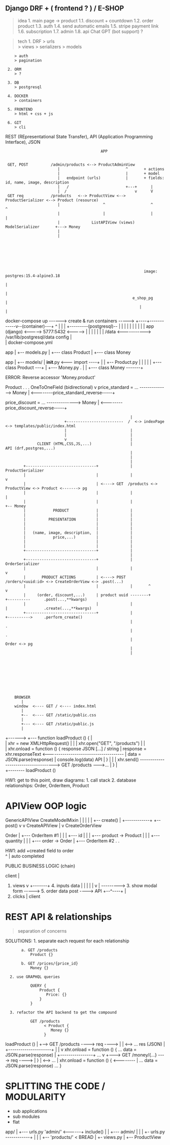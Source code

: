 









## Django DRF + ( frontend ? ) / E-SHOP
   > idea
     1. main page -> product
      1.1. discount + countdown
      1.2. order product
      1.3. auth
      1.4. send automatic emails
      1.5. stripe payment link
      1.6. subscription 
      1.7. admin
      1.8. api Chat GPT (bot support) ?

   > tech
     1. DRF
        > urls   
        > views
        > serializers
        > models

        > auth
        > pagination
     
     2. ORM   
        > ?

     3. DB
        > postgresql  

     4. DOCKER
        > containers  

     5. FRONTEND
        > html + css + js     

     6. GIT
        > cli   












REST (REpresentational State Transfer), API (Application Programming Interface), JSON


                                              APP


     GET, POST          /admin/products <--> ProductAdminView 
                           |                             ^       + actions
                           |                             |       + model
                           |   endpoint (urls)           |       + fields: id, name, image, description
                           |   /                         +---+      |
                           |  /                              v      V
     GET req            /products   <--> ProductView <--> ProductSerializer <--> Product (resource)
                           |                   ^                    ^                ^
                           |                   |                    |                |
                           |              ListAPIView (views)  ModelSerializer       +---> Money 
                           |
                           |
          






                                                                 image: postgres:15.4-alpine3.18    
                                                                            |
                                                                            |
                                                            e_shop_pg       | 
                                                               |            |
docker-compose up ------> create & run containers  -----> +----+------------v--(container)---+ 
   ^                                                      | 
   |                                                      |   +---------(postgresql)--
   |                                                      |   |
   |                                                      |   |
   |                                                      |   |
   |                             app (django)  <----->  5777:5432 <----->
   |                                                      |   |
   |                                                      |   |
   |                                            /data <----------->    /var/lib/postgresql/data
 config                                                   |   
   |
docker-compose.yml   




app
  |
  +-- models.py
        |
        +--- class Product 
        |
        +--- class Money 






app
  |
  +-- models/
        |
       __init__.py <--- import ----+
        |                          |
        +-- Product.py             | 
        |    |                     | 
        |    +--- class Product ---+
        |
        +--- Money.py                .
             |                       |
             +--- class Money -------+









ERROR:  Reverse accessor 'Money.product'


 

Product
  .
  .
  .                     OneToOneField (bidirectional)
                             v
  price_standard = ... --------------> Money
                                         |
     <--------price_standard_reverse-----+
      
  price_discount = ... --------------> Money
                                         |
     <--------price_discount_reverse-----+








                                                           |
                              +-------------------------  /  <-> indexPage  <-> templates/public/index.html
                              |                            |
                              |                            |
                              v                            |
                  CLIENT (HTML,CSS,JS,...)                 |                      API (drf,postgres,...)
                                                           |                                                                    
                                                           |                                                                    
                                                           |                                                                    
            +-------------------------------+              |           ProductSerializer  
            |                               |              |                  v                                                  
            |                               | <----> GET  /products <-> ProductView <-> Product <-------> pg 
            |                               |              |                               |                               
            |                               |              |                               +-- Money                     
            |            PRODUCT            |              |                                                                    
            |                               |              |                                 
            |          PRESENTATION         |              |                                      
            |                               |              |                                      
            |                               |              |                                                                    
            |   (name, image, description,  |              |                                                                    
            |            price,...)         |              |                                                                    
            |                               |              |                                                                    
            |                               |              |                                                                    
            +-------------------------------+              |                                                                    
                                                           |                                                                    
            +-------------------------------+              |                 OrderSerializer                               
            |                               |              |                          v                                             
            |       PRODUCT ACTIONS         | <----> POST /orders/<uuid:id> <-> CreateOrderView <-> .post(...)      
            |                               |              |       ^                                   v
            |     (order, discount,...)     | product uuid --------+                  +----------      .post(...,**kwargs)
            |                               |              |                          |                .create(...,**kwargs)
            +-------------------------------+              |                          +---------->     .perform_create() 
                                                           |                                           .
                                                           |                                           .                         
                                                           |                                         Order <-> pg
                                                           |                                                                    
                                                           |                                                                    









        BROWSER 
           |
        window  <---- GET / <---- index.html
           |
           +--  <---- GET /static/public.css
           |
           +--- <---- GET /static/public.js
           |
+------>   +--- function loadProduct () {
|    
|              xhr = new XMLHttpRequest()
|               |
|              xhr.open("GET", "/products") 
|               |  
|              xhr.onload = function () {                  response JSON [...] / string
|                   response = xhr.responseText <-------------------------------------
|                   data = JSON.parse(response)
|                   console.log(data)                                                 API
|              }
|               |
|              xhr.send()  ------------------------------------> GET /products --->...
|          }
|    
+--------  loadProduct () 



























HW1: get to this point, draw diagrams: 
     1. call stack 
     2. database relationships: Order, OrderItem, Product
  



# APIView OOP logic





GenericAPIView     CreateModelMixin 
     |                 |     |
     |                 |     +-- create()
     |    +------------+     +-- post()
     v    v
CreateAPIView
     |
     v
CreateOrderView     










Order
  |
  +--- OrderItem #1
  |        |
  |        +--- id
  |        |
  |        +--- product -> Product 
  |        |
  |        +--- quantity
  |        |
  |        +--- order -> Order
  |
  +--- OrderItem #2
  .
  .












HW1:
   add +created field to order  
        ^
        |
      auto completed  











PUBLIC BUSINESS LOGIC (chain)      

  

 client 
   |
  1. views
   v
+-------+                        4. inputs data 
|       |                           |
|       |                           v
|<order> ---------> 3. show modal form -----> 5. order data post ----> API
+--^----+
   |
  2. clicks
   |
  client  











# REST API & relationships

  > separation of concerns


   SOLUTIONS:
      1. separate each request for each relationship

           a. GET /products
               Product {}

           b. GET /prices/{price_id}
               Money {}   

      2. use GRAPHQL queries  

               QUERY {
                   Product {
                      Price: {}
                   }
               }   

      3. refactor the API backend to get the compound

               GET /products
                     < Product {
                        Money {}
                     }











loadProduct ()
     |
     +--> GET /products ----> req ----> |
                                        |  <--> ...
                 res (JSON)             |
                +---------------------+ | 
                |
                v
            xhr.onload = function ()  {
               ...
               data = JSON.parse(response)
                 |
                 +----------------+
               ...                v
               +---> GET /money/{...} ----> req ----> | 
            }                                         |  <--> ...
                                                      |
                xhr.onload = function ()  { <-------- |
                   ...
                   data = JSON.parse(response)
                   ...
                }














# SPLITTING THE CODE / MODULARITY

- sub applications
- sub modules
- flat








app/
 |
 +--- urls.py 'admin/' <------+ include()
 |                            |
 +--- admin/                  |
       |                      |
       +- urls.py ------------+
       |     |
       |     +-- 'products/' < BREAD 
       |
       +- views.py
            |
            +-- ProductView


 